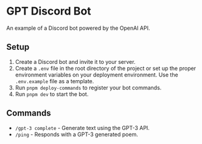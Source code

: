 # GPT Discord Bot

An example of a Discord bot powered by the OpenAI API.

## Setup

1. Create a Discord bot and invite it to your server.
2. Create a `.env` file in the root directory of the project or set up the proper environment variables on your
   deployment environment. Use the `.env.example` file as a template.
3. Run `pnpm deploy-commands` to register your bot commands.
4. Run `pnpm dev` to start the bot.

## Commands

- `/gpt-3 complete` - Generate text using the GPT-3 API.
- `/ping` - Responds with a GPT-3 generated poem.

